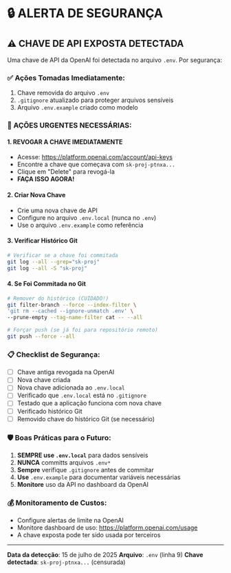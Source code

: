 # 🔒 ALERTA DE SEGURANÇA

## ⚠️ CHAVE DE API EXPOSTA DETECTADA

Uma chave de API da OpenAI foi detectada no arquivo `.env`. Por segurança:

### ✅ Ações Tomadas Imediatamente:
1. Chave removida do arquivo `.env`
2. `.gitignore` atualizado para proteger arquivos sensíveis
3. Arquivo `.env.example` criado como modelo

### 🚨 AÇÕES URGENTES NECESSÁRIAS:

#### 1. **REVOGAR A CHAVE IMEDIATAMENTE**
- Acesse: https://platform.openai.com/account/api-keys
- Encontre a chave que começava com `sk-proj-ptnxa...`
- Clique em "Delete" para revogá-la
- **FAÇA ISSO AGORA!**

#### 2. **Criar Nova Chave**
- Crie uma nova chave de API
- Configure no arquivo `.env.local` (nunca no `.env`)
- Use o arquivo `.env.example` como referência

#### 3. **Verificar Histórico Git**
```bash
# Verificar se a chave foi commitada
git log --all --grep="sk-proj"
git log --all -S "sk-proj"
```

#### 4. **Se Foi Commitada no Git**
```bash
# Remover do histórico (CUIDADO!)
git filter-branch --force --index-filter \
'git rm --cached --ignore-unmatch .env' \
--prune-empty --tag-name-filter cat -- --all

# Forçar push (se já foi para repositório remoto)
git push --force --all
```

### 📋 Checklist de Segurança:

- [ ] Chave antiga revogada na OpenAI
- [ ] Nova chave criada
- [ ] Nova chave adicionada ao `.env.local`
- [ ] Verificado que `.env.local` está no `.gitignore`
- [ ] Testado que a aplicação funciona com nova chave
- [ ] Verificado histórico Git
- [ ] Removido chave do histórico Git (se necessário)

### 🛡️ Boas Práticas para o Futuro:

1. **SEMPRE use `.env.local`** para dados sensíveis
2. **NUNCA** committs arquivos `.env*`
3. **Sempre** verifique `.gitignore` antes de commitar
4. **Use** `.env.example` para documentar variáveis necessárias
5. **Monitore** uso da API no dashboard da OpenAI

### 💰 Monitoramento de Custos:
- Configure alertas de limite na OpenAI
- Monitore dashboard de uso: https://platform.openai.com/usage
- A chave exposta pode ter sido usada por terceiros

---
**Data da detecção**: 15 de julho de 2025
**Arquivo**: `.env` (linha 9)
**Chave detectada**: `sk-proj-ptnxa...` (censurada)
